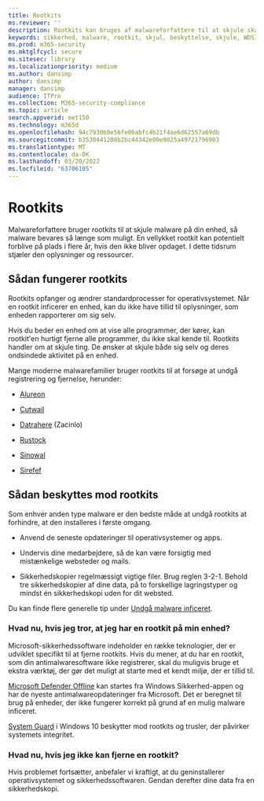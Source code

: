 ```yaml
---
title: Rootkits
ms.reviewer: ''
description: Rootkits kan bruges af malwareforfattere til at skjule skadelig kode på computeren og gøre malware eller potentielt uønsket software sværere at fjerne.
keywords: sikkerhed, malware, rootkit, skjul, beskyttelse, skjule, WDSI, MMPC, Microsoft Malware Protection Center, rootkits, Sirefef, Rustock, Sinowal, Cutwail, malware, virus
ms.prod: m365-security
ms.mktglfcycl: secure
ms.sitesec: library
ms.localizationpriority: medium
ms.author: dansimp
author: dansimp
manager: dansimp
audience: ITPro
ms.collection: M365-security-compliance
ms.topic: article
search.appverid: met150
ms.technology: m365d
ms.openlocfilehash: 94c7930b0e56fe06abfc4b21f4ae6d62557a69db
ms.sourcegitcommit: b3530441288b2bc44342e00e9025a49721796903
ms.translationtype: MT
ms.contentlocale: da-DK
ms.lasthandoff: 03/20/2022
ms.locfileid: "63706105"
---
```

# <a name="rootkits"></a>Rootkits

Malwareforfattere bruger rootkits til at skjule malware på din enhed, så malware bevares så længe som muligt. En vellykket rootkit kan potentielt forblive på plads i flere år, hvis den ikke bliver opdaget. I dette tidsrum stjæler den oplysninger og ressourcer.

## <a name="how-rootkits-work"></a>Sådan fungerer rootkits

Rootkits opfanger og ændrer standardprocesser for operativsystemet. Når en rootkit inficerer en enhed, kan du ikke have tillid til oplysninger, som enheden rapporterer om sig selv.

Hvis du beder en enhed om at vise alle programmer, der kører, kan rootkit'en hurtigt fjerne alle programmer, du ikke skal kende til. Rootkits handler om at skjule ting. De ønsker at skjule både sig selv og deres ondsindede aktivitet på en enhed.

Mange moderne malwarefamilier bruger rootkits til at forsøge at undgå registrering og fjernelse, herunder:

* [Alureon](https://www.microsoft.com/security/portal/threat/encyclopedia/Entry.aspx?Name=Win32%2fAlureon)

* [Cutwail](https://www.microsoft.com/security/portal/threat/encyclopedia/Entry.aspx?Name=Win32%2fCutwail)

* [Datrahere](https://www.microsoft.com/wdsi/threats/malware-encyclopedia-description?Name=Trojan:Win64/Detrahere) (Zacinlo)

* [Rustock](https://www.microsoft.com/security/portal/threat/encyclopedia/entry.aspx?Name=Win32%2fRustock)

* [Sinowal](https://www.microsoft.com/security/portal/threat/encyclopedia/Entry.aspx?Name=Win32%2fSinowal)

* [Sirefef](https://www.microsoft.com/security/portal/threat/encyclopedia/Entry.aspx?Name=Win32%2fSirefef)

## <a name="how-to-protect-against-rootkits"></a>Sådan beskyttes mod rootkits

Som enhver anden type malware er den bedste måde at undgå rootkits at forhindre, at den installeres i første omgang.

* Anvend de seneste opdateringer til operativsystemer og apps.

* Undervis dine medarbejdere, så de kan være forsigtig med mistænkelige websteder og mails.

* Sikkerhedskopier regelmæssigt vigtige filer. Brug reglen 3-2-1. Behold tre sikkerhedskopier af dine data, på to forskellige lagringstyper og mindst én sikkerhedskopi uden for dit websted.

Du kan finde flere generelle tip under [Undgå malware inficeret](prevent-malware-infection.md).

### <a name="what-if-i-think-i-have-a-rootkit-on-my-device"></a>Hvad nu, hvis jeg tror, at jeg har en rootkit på min enhed?

Microsoft-sikkerhedssoftware indeholder en række teknologier, der er udviklet specifikt til at fjerne rootkits. Hvis du mener, at du har en rootkit, som din antimalwaresoftware ikke registrerer, skal du muligvis bruge et ekstra værktøj, der gør det muligt at starte med et kendt miljø, der er tillid til.

[Microsoft Defender Offline](https://support.microsoft.com/help/17466/microsoft-defender-offline-help-protect-my-pc) kan startes fra Windows Sikkerhed-appen og har de nyeste antimalwareopdateringer fra Microsoft. Det er beregnet til brug på enheder, der ikke fungerer korrekt på grund af en mulig malware inficeret.

[System Guard](https://cloudblogs.microsoft.com/microsoftsecure/2017/10/23/hardening-the-system-and-maintaining-integrity-with-windows-defender-system-guard/) i Windows 10 beskytter mod rootkits og trusler, der påvirker systemets integritet.

### <a name="what-if-i-cant-remove-a-rootkit"></a>Hvad nu, hvis jeg ikke kan fjerne en rootkit?

Hvis problemet fortsætter, anbefaler vi kraftigt, at du geninstallerer operativsystemet og sikkerhedssoftwaren. Gendan derefter dine data fra en sikkerhedskopi.

